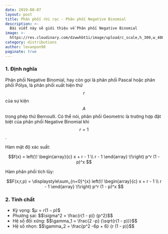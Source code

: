 ```yaml
---
date: 2019-08-07
layout: post
title: Phân phối rời rạc - Phân phối Negative Binomial
description: >-
  Bài viết này sẽ giới thiệu về Phân phối Negative Binomial
image: >-
  https://res.cloudinary.com/dzwwhbt1i/image/upload/c_scale,h_300,w_400/v1569262338/poisson_kecvc9.png
category: distributions
author: levanpon98
paginate: true
---
```


### 1. Định nghĩa

Phân phối Negative Binomial, hay còn gọi là phân phối Pascal hoặc phân phối Pólya, là phân phối xuất hiện thứ $$r$$ của sự kiện $$A$$ trong phép thử Bernoulli. Có thể nói, phân phối Geometric là trường hợp đặt biệt của phân phối Negative Binomial khi $$r = 1$$. 

Hàm mật độ xác suất: 

$$f(x) = left(\!
    \begin{array}{c}
      x + r - 1 \\
      r - 1
    \end{array}
  \!\right) p^r (1 - p)^x $$

Hàm phân phối tích lũy:

$$F(x;r,p) = \displaystyle\sum_{n=0}^{x} left(\!
    \begin{array}{c}
      x + r - 1 \\
      r - 1
    \end{array}
  \!\right) p^r (1 - p)^x $$

### 2. Tính chất

- Kỳ vọng: \$$\mu = r(1 - p)$$
- Phương sai: \$$\sigma^2 = \frac{r(1 - p)} {p^2}$$
- Hệ số đối xứng: \$$\gamma_1 = \frac{2 -p} {\sqrt{r(1 - p)}}$$
- Hệ số nhọn: \$$\gamma_2 = \frac{p^2 -6p + 6} {r (1 - p)}$$